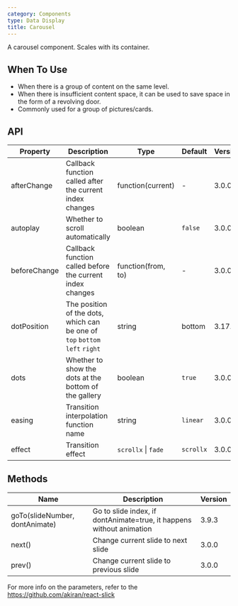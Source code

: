 ```yaml
---
category: Components
type: Data Display
title: Carousel
---
```


A carousel component. Scales with its container.

## When To Use

- When there is a group of content on the same level.
- When there is insufficient content space, it can be used to save space in the form of a revolving door.
- Commonly used for a group of pictures/cards.

## API

| Property | Description | Type | Default | Version |
| --- | --- | --- | --- | --- |
| afterChange | Callback function called after the current index changes | function(current) | - | 3.0.0 |
| autoplay | Whether to scroll automatically | boolean | `false` | 3.0.0 |
| beforeChange | Callback function called before the current index changes | function(from, to) | - | 3.0.0 |
| dotPosition | The position of the dots, which can be one of `top` `bottom` `left` `right` | string | bottom | 3.17.0 |
| dots | Whether to show the dots at the bottom of the gallery | boolean | `true` | 3.0.0 |
| easing | Transition interpolation function name | string | `linear` | 3.0.0 |
| effect | Transition effect | `scrollx` \| `fade` | `scrollx` | 3.0.0 |

## Methods

| Name | Description | Version |
| --- | --- | --- |
| goTo(slideNumber, dontAnimate) | Go to slide index, if dontAnimate=true, it happens without animation | 3.9.3 |
| next() | Change current slide to next slide | 3.0.0 |
| prev() | Change current slide to previous slide | 3.0.0 |

For more info on the parameters, refer to the <https://github.com/akiran/react-slick>
